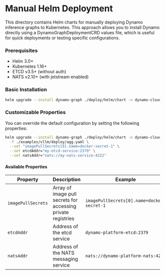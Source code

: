 <!--
SPDX-FileCopyrightText: Copyright (c) 2025 NVIDIA CORPORATION & AFFILIATES. All rights reserved.
SPDX-License-Identifier: Apache-2.0

Licensed under the Apache License, Version 2.0 (the "License");
you may not use this file except in compliance with the License.
You may obtain a copy of the License at

http://www.apache.org/licenses/LICENSE-2.0

Unless required by applicable law or agreed to in writing, software
distributed under the License is distributed on an "AS IS" BASIS,
WITHOUT WARRANTIES OR CONDITIONS OF ANY KIND, either express or implied.
See the License for the specific language governing permissions and
limitations under the License.
-->

# Manual Helm Deployment

This directory contains Helm charts for manually deploying Dynamo inference graphs to Kubernetes.
This approach allows you to install Dynamo directly using a DynamoGraphDeploymentCRD values file, which is useful for quick deployments or testing specific configurations.

### Prerequisites

- Helm 3.0+
- Kubernetes 1.16+
- ETCD v3.5+ (without auth)
- NATS v2.10+ (with jetstream enabled)

### Basic Installation

```bash
helm upgrade --install dynamo-graph ./deploy/helm/chart -n dynamo-cloud -f ./examples/vllm/deploy/agg.yaml
```

### Customizable Properties

You can override the default configuration by setting the following properties:

```bash
helm upgrade --install dynamo-graph ./deploy/helm/chart -n dynamo-cloud \
  -f ./examples/vllm/deploy/agg.yaml \
  --set "imagePullSecrets[0].name=docker-secret-1" \
  --set etcdAddr="my-etcd-service:2379" \
  --set natsAddr="nats://my-nats-service:4222"
```

#### Available Properties

| Property | Description | Example |
|----------|-------------|---------|
| `imagePullSecrets` | Array of image pull secrets for accessing private registries | `imagePullSecrets[0].name=docker-secret-1` |
| `etcdAddr` | Address of the etcd service | `dynamo-platform-etcd:2379` |
| `natsAddr` | Address of the NATS messaging service | `nats://dynamo-platform-nats:4222` |



